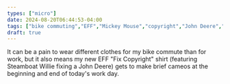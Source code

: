 ```yaml
---
types: ["micro"]
date: 2024-08-20T06:44:53-04:00
tags: ["bike commuting","EFF","Mickey Mouse","copyright","John Deere","intellectual property","Steamboat Willie"]
draft: true
---
```

It can be a pain to wear different clothes for my bike commute than for work, but it also means my new EFF "Fix Copyright" shirt (featuring Steamboat Willie fixing a John Deere) gets to make brief cameos at the beginning and end of today's work day.

